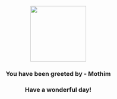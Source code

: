 <p align="center">
    <img src="https://raw.githubusercontent.com/PokeAPI/sprites/master/sprites/pokemon/414.png" width="150" height="150">
</p>
<h3 align="center">You have been greeted by - <b>Mothim</b></h3>
<h3 align="center">Have a wonderful day!</h3>
